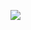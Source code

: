 [![](https://mermaid.ink/img/pako:eNq9VEuP00AM_ivWnNu0WzjlsBdAixB0V0o5EYTcidMMTWbCjKctqvrfcR5FSFCJiBU5jOL350-2z0q7glSqAn2LZDW9Nrjz2OQW5GvRs9GmRcuw9e4YyP9uEOWh0w-WtWMCb3YVgyuvQSl8lBeMbSMHYDoxoC0gxG1jGLgiKJ1vkmuOMWp-fz_kTuHpMdtAxdyGdLEIHAtDIdEhqagOxu5NUpoFnbBpa8K2XVg6frECZEiHms0BBdYVaacc_udS4yfGjJFjgI4QeLFcDX4F_TH8RptPuBM11Q6LcLubhzeTmpFSYVonbzcf3kPhdGzI8s0-ngdeg8aKeSLCV1kGpanpf4D7OhHbOzxgpr1p-W8g3piEjQz1KEBgWZcAdCId2dhdP_G_VOknjiuUesS6ojA4ZI9rKL1reul5eSmQUXhxdhozn86Qy8Gw3I2VSkVY0xH6TVMzkSQtDfrVcvVyvlrN75a5gssMkiSBz__O5EDhSJDGut6i3kMZrWR0duDQky3IDy797qiZasjLKBRy585drVyJsRmhFuj3ucrtRfwwssu-W61S9pFmyru4q1RaYh1Eim3X4HghR-3lB0Dl1Tw?type=png)](https://mermaid.live/edit#pako:eNq9VEuP00AM_ivWnNu0WzjlsBdAixB0V0o5EYTcidMMTWbCjKctqvrfcR5FSFCJiBU5jOL350-2z0q7glSqAn2LZDW9Nrjz2OQW5GvRs9GmRcuw9e4YyP9uEOWh0w-WtWMCb3YVgyuvQSl8lBeMbSMHYDoxoC0gxG1jGLgiKJ1vkmuOMWp-fz_kTuHpMdtAxdyGdLEIHAtDIdEhqagOxu5NUpoFnbBpa8K2XVg6frECZEiHms0BBdYVaacc_udS4yfGjJFjgI4QeLFcDX4F_TH8RptPuBM11Q6LcLubhzeTmpFSYVonbzcf3kPhdGzI8s0-ngdeg8aKeSLCV1kGpanpf4D7OhHbOzxgpr1p-W8g3piEjQz1KEBgWZcAdCId2dhdP_G_VOknjiuUesS6ojA4ZI9rKL1reul5eSmQUXhxdhozn86Qy8Gw3I2VSkVY0xH6TVMzkSQtDfrVcvVyvlrN75a5gssMkiSBz__O5EDhSJDGut6i3kMZrWR0duDQky3IDy797qiZasjLKBRy585drVyJsRmhFuj3ucrtRfwwssu-W61S9pFmyru4q1RaYh1Eim3X4HghR-3lB0Dl1Tw)
